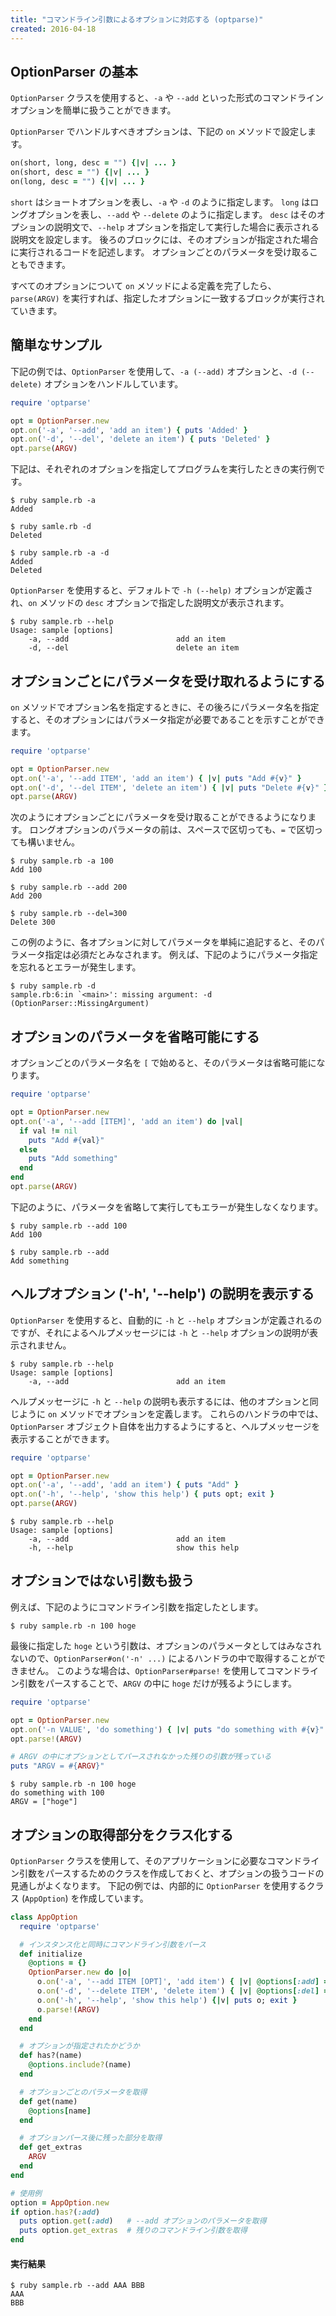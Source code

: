 ```yaml
---
title: "コマンドライン引数によるオプションに対応する (optparse)"
created: 2016-04-18
---
```


OptionParser の基本
----

`OptionParser` クラスを使用すると、`-a` や `--add` といった形式のコマンドラインオプションを簡単に扱うことができます。

`OptionParser` でハンドルすべきオプションは、下記の `on` メソッドで設定します。

```ruby
on(short, long, desc = "") {|v| ... }
on(short, desc = "") {|v| ... }
on(long, desc = "") {|v| ... }
```

`short` はショートオプションを表し、`-a` や `-d` のように指定します。
`long` はロングオプションを表し、`--add` や `--delete` のように指定します。
`desc` はそのオプションの説明文で、`--help` オプションを指定して実行した場合に表示される説明文を設定します。
後ろのブロックには、そのオプションが指定された場合に実行されるコードを記述します。
オプションごとのパラメータを受け取ることもできます。

すべてのオプションについて `on` メソッドによる定義を完了したら、`parse(ARGV)` を実行すれば、指定したオプションに一致するブロックが実行されていきます。


簡単なサンプル
----

下記の例では、`OptionParser` を使用して、`-a (--add)` オプションと、`-d (--delete)` オプションをハンドルしています。

```ruby
require 'optparse'

opt = OptionParser.new
opt.on('-a', '--add', 'add an item') { puts 'Added' }
opt.on('-d', '--del', 'delete an item') { puts 'Deleted' }
opt.parse(ARGV)
```

下記は、それぞれのオプションを指定してプログラムを実行したときの実行例です。

```
$ ruby sample.rb -a
Added

$ ruby samle.rb -d
Deleted

$ ruby sample.rb -a -d
Added
Deleted
```

`OptionParser` を使用すると、デフォルトで `-h (--help)` オプションが定義され、`on` メソッドの `desc` オプションで指定した説明文が表示されます。

```
$ ruby sample.rb --help
Usage: sample [options]
    -a, --add                        add an item
    -d, --del                        delete an item
```


オプションごとにパラメータを受け取れるようにする
----

`on` メソッドでオプション名を指定するときに、その後ろにパラメータ名を指定すると、そのオプションにはパラメータ指定が必要であることを示すことができます。

```ruby
require 'optparse'

opt = OptionParser.new
opt.on('-a', '--add ITEM', 'add an item') { |v| puts "Add #{v}" }
opt.on('-d', '--del ITEM', 'delete an item') { |v| puts "Delete #{v}" }
opt.parse(ARGV)
```

次のようにオプションごとにパラメータを受け取ることができるようになります。
ロングオプションのパラメータの前は、スペースで区切っても、`=` で区切っても構いません。

```
$ ruby sample.rb -a 100
Add 100

$ ruby sample.rb --add 200
Add 200

$ ruby sample.rb --del=300
Delete 300
```

この例のように、各オプションに対してパラメータを単純に追記すると、そのパラメータ指定は必須だとみなされます。
例えば、下記のようにパラメータ指定を忘れるとエラーが発生します。

```
$ ruby sample.rb -d
sample.rb:6:in `<main>': missing argument: -d (OptionParser::MissingArgument)
```


オプションのパラメータを省略可能にする
----

オプションごとのパラメータ名を `[` で始めると、そのパラメータは省略可能になります。

```ruby
require 'optparse'

opt = OptionParser.new
opt.on('-a', '--add [ITEM]', 'add an item') do |val|
  if val != nil
    puts "Add #{val}"
  else
    puts "Add something"
  end
end
opt.parse(ARGV)
```

下記のように、パラメータを省略して実行してもエラーが発生しなくなります。

```
$ ruby sample.rb --add 100
Add 100

$ ruby sample.rb --add
Add something
```


ヘルプオプション ('-h', '--help') の説明を表示する
----

`OptionParser` を使用すると、自動的に `-h` と `--help` オプションが定義されるのですが、それによるヘルプメッセージには `-h` と `--help` オプションの説明が表示されません。

```
$ ruby sample.rb --help
Usage: sample [options]
    -a, --add                        add an item
```

ヘルプメッセージに `-h` と `--help` の説明も表示するには、他のオプションと同じように `on` メソッドでオプションを定義します。
これらのハンドラの中では、`OptionParser` オブジェクト自体を出力するようにすると、ヘルプメッセージを表示することができます。

```ruby
require 'optparse'

opt = OptionParser.new
opt.on('-a', '--add', 'add an item') { puts "Add" }
opt.on('-h', '--help', 'show this help') { puts opt; exit }
opt.parse(ARGV)
```

```
$ ruby sample.rb --help
Usage: sample [options]
    -a, --add                        add an item
    -h, --help                       show this help
```

オプションではない引数も扱う
----

例えば、下記のようにコマンドライン引数を指定したとします。

```
$ ruby sample.rb -n 100 hoge
```

最後に指定した `hoge` という引数は、オプションのパラメータとしてはみなされないので、`OptionParser#on('-n' ...)` によるハンドラの中で取得することができません。
このような場合は、`OptionParser#parse!` を使用してコマンドライン引数をパースすることで、`ARGV` の中に `hoge` だけが残るようにします。

```ruby
require 'optparse'

opt = OptionParser.new
opt.on('-n VALUE', 'do something') { |v| puts "do something with #{v}" }
opt.parse!(ARGV)

# ARGV の中にオプションとしてパースされなかった残りの引数が残っている
puts "ARGV = #{ARGV}"
```

```
$ ruby sample.rb -n 100 hoge
do something with 100
ARGV = ["hoge"]
```


オプションの取得部分をクラス化する
----

`OptionParser` クラスを使用して、そのアプリケーションに必要なコマンドライン引数をパースするためのクラスを作成しておくと、オプションの扱うコードの見通しがよくなります。
下記の例では、内部的に `OptionParser` を使用するクラス (`AppOption`) を作成しています。

```ruby
class AppOption
  require 'optparse'

  # インスタンス化と同時にコマンドライン引数をパース
  def initialize
    @options = {}
    OptionParser.new do |o|
      o.on('-a', '--add ITEM [OPT]', 'add item') { |v| @options[:add] = v }
      o.on('-d', '--delete ITEM', 'delete item') { |v| @options[:del] = v }
      o.on('-h', '--help', 'show this help') {|v| puts o; exit }
      o.parse!(ARGV)
    end
  end

  # オプションが指定されたかどうか
  def has?(name)
    @options.include?(name)
  end

  # オプションごとのパラメータを取得
  def get(name)
    @options[name]
  end

  # オプションパース後に残った部分を取得
  def get_extras
    ARGV
  end
end

# 使用例
option = AppOption.new
if option.has?(:add)
  puts option.get(:add)   # --add オプションのパラメータを取得
  puts option.get_extras  # 残りのコマンドライン引数を取得
end
```

#### 実行結果

```
$ ruby sample.rb --add AAA BBB
AAA
BBB
```

